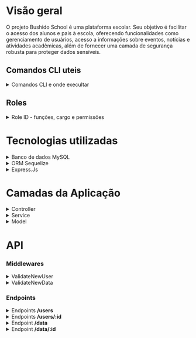 # Visão geral
O projeto Bushido School é uma plataforma escolar. Seu objetivo é facilitar o acesso dos alunos e pais à escola, oferecendo funcionalidades como gerenciamento de usuários, acesso a informações sobre eventos, notícias e atividades acadêmicas, além de fornecer uma camada de segurança robusta para proteger dados sensíveis.

## Comandos CLI uteis
<details> 
 <Summary> Comandos CLI e onde execultar</summary>

##### Na pasta backend.
- `npm run start`: Inicia o server com nodemon.

- `npm run db:start`: Cria um banco de dados com o sequelize e o popula com os dados iniciais.

- `npm run db:reset`: Deve ser usada na pasta backend. Reseta o banco de dados.

##### Na rais do projeto>

- `npm run start:dev`: Inicia o docker-compose (atualmente so está o banco MySQL no compose).
- `npm run stop:dev`: Para o docker-compose.
- `npm run start:all`: Roda todos os comandos anteriores com exceção do `npm run stop:dev` e `npm run db:reset`.
</details>

 ## Roles

 <details> 
 <Summary>Role ID - funções, cargo e permissões</summary>

  - <b>Admin - administração:</b>.
  - <b>Manager - gerente (direção, secretária e afins):</b> role_id = 2.
  - <b>Teacher - professor:</b>.
  - <b>Staff - funcionários (que não faz parte da administração ou direção):</b>.
  - <b>Student - estudantes e seus responsáveis:</b> role_id = 5.
  - <b>Default - padrão (visitantes e pessoas cujas roles anteriores não se aplica):</b>.

### Nivéis de permissão

#### Admin
As roles `Admin`tem permissão total no  sistema. Pode ver, criar, modificar e deletar qualquer evento, noticias, programações do calendário, postagens, usuário e dados de usuaŕios e afins. Ele consegue ter acesso a quase todas as informações no banco de dados, salvo aquelas que não é exposta via API. Dados sensiveis e confidénciais de funcionários, alunos e professores cadastrado, ficam totalmente acessivél para as roles `Admin`.

#### Manager
As roles `Mnager` tem poder semi-total no sestima. Elas podem ver, criar, editar e deletar dados, incluindos os dados pessoais, porém ficam limitados a dados de pessoas cadastradas com role `Student`. Dados pessoais de funcionários, qualquer que seja a role, ficam indisponivél para as roles `Manager`. É permitido o acesso somente leitura, de alguns dados de outras roles, e são elas: CNH, endereço, contato, contato de emergencia, matricula, numéro do contrato, plano de saúde, ramal e cartão SUS.

#### Teacher
As roles `Teacher`tem permissões apenas para acessar dados referentes a desempenho dos alunos. Eles podem ver, criar, modificar e deletar dados dos tipos notas nas matérias, faltas, trabalhos feitos e por fazer, atividades diversas (avaliativas ou não). Além disso, esses acessos só é permitido para as matérias e turma na qual ele/ela leciona. Um professor/a não tem permissão para ver ou interagir com dados de outras matérias ou turma.

#### Staff
As roles `Staff` só permissão para fazer gerenciamento de conteúdo do site: criar, ver, modificar e deletar postagens, noticias, eventos e programações.

#### Students
As roles `Students`só tem acesso somente leitura dos seus dados, pessaois, matrécula e desempenho escolar. Além de acesso a area onde é possivél enviar e recebe documentos escolar e renovar ou cancelar matrículas (tanto para evntos: viagens, acampamentos, etc, quanto escolar).

#### Default
As roles `Default` são as roles padrão para visitantes ou usuários cujas as roles anteriores não se aplica. Elas só tem permissão somente leitura das publicações do site e acesso a área de matréculas.
</details>

# Tecnologias utilizadas


<details>
<summary> Banco de dados MySQL</summary>

## Banco de dados - MySQL
O banco de dados do projeto conta com um sistema ORM para uma consulta segura e prática dos dados nele armazenados. Além disso, dados sensíveis como informações pessoais e senhas são criptografados por meio da ferramenta de hashing prática e eficiente, bcrypt.

Outro fator que contribui significativamente para a segurança do projeto é a adoção do modelo MSC (Model, Service, Controller) e uma registro detalhado dos login de usuários.

Caso aja algum tipo de ataque como o de XSS, será possivel localizar de onde veio, pois apenas usuários devidamente autenticados pode ter acesso aos endpoints das API's.
</details>

<details>
<summary>ORM Sequelize</summary>

## ORM Sequelize
O Sequelize é uma biblioteca Node.js amplamente adotada para mapeamento objeto-relacional (ORM - Object-Relational Mapping). Essa ferramenta simplifica a interação entre uma aplicação Node.js e um banco de dados relacional, tornando a manipulação de dados mais intuitiva e eficiente.

Com o Sequelize, é possível definir modelos de dados usando JavaScript, o que corresponde diretamente às tabelas no banco de dados. Isso facilita a implementação das operações CRUD (Create, Read, Update, Delete), pois se baseia em conceitos familiares ao desenvolvedor.

Além disso, o Sequelize oferece suporte a uma variedade de bancos de dados, incluindo MySQL, PostgreSQL, SQLite e MSSQL. Essa flexibilidade permite escolher a tecnologia mais adequada às necessidades do projeto.

Além disso, o Sequelize é complementado pelo Sequelize CLI, uma ferramenta de linha de comando que facilita ainda mais o desenvolvimento e a manutenção de bancos de dados relacionais.

O Sequelize CLI oferece uma variedade de comandos que agilizam tarefas comuns, como a geração automática de modelos, migrações e seeders. Com alguns comandos, é possivel inicializar um projeto Sequelize, criar e gerenciar modelos de dados, realizar migrações de esquema e preencher o banco de dados com dados de teste.

Outra vantagem do Sequelize é sua ampla aceitação na comunidade Node.js e uma documentação abrangente e ativa, garantindo um suporte confiável e uma curva de aprendizado suave para os desenvolvedores.
</details>

<details>
<summary>Express.Js</summary>

## Express
O Express.js é um framework web minimalista para Node.js que simplifica o desenvolvimento de aplicativos web e APIs.
O Express segue o paradigma "faça o mínimo, mas faça bem feito", o que o torna fácil de aprender e usar para desenvolvedores de todos os níveis de experiência.

O Express permite que escolhamos e implementemos apenas os recursos necessários para os aplicativos, sem impor estruturas rígidas ou convenções.

O Express possui um vasto ecossistema de middleware, que são funções intermediárias que podem ser adicionadas ao pipeline de requisição para realizar diversas tarefas, como tratamento de erros, autenticação e autorização, entre outras.

### Middlewares json() e cors()
O middleware `express.json()` é utilizado para fazer o parsing do corpo das requisições HTTP que possuem o formato JSON, ou seja, ele extrai os dados enviados pelo cliente no corpo da requisição e os disponibiliza no objeto req.body para fácil manipulação pelo código do servidor.

O middleware `express(cors())` é utilizado para habilitar o CORS (Cross-Origin Resource Sharing) em um aplicativo Express. Isso permite que o servidor responda a solicitações de recursos vindas de diferentes origens do que o próprio servidor, o que é útil em cenários de APIs que precisam ser acessadas por clientes hospedados em domínios diferentes.

Esses dois middlewares são comumente utilizados em aplicações Express para lidar com requisitos comuns, como o envio de dados JSON e a habilitação do CORS, garantindo assim uma maior eficiência e segurança no desenvolvimento de aplicativos web.
</details>




# Camadas da Aplicação
<details>
<summary>Controller</summary>

A camada de controle (Controller) é responsável por verificar o tipo de solicitação que está sendo feita. Em quase todas as requisições, é necessário estar devidamente autenticado, com um token válido e uma 'role' associada, exceto nas seguintes rotas:

- `app.get('/', GetAllPosts)`
- `app.get('/news', GetAllNews)`
- `app.get('/events', GetAllEvents)`
- `app.get('/slides', GetSlideImg)`
- `app.post('/users', CreateNewStudent)`
- `app.post('/matric', RequestNewMatric)`

Se não houver um token válido ou uma role associada na requisição, é enviado um erro com o status HTTP 400 (Bad Request), indicando que os dados não são válidos. Em casos de múltiplas tentativas inválidas de acesso (5 vezes), a conexão é bloqueada por 5 minutos como medida de segurança. Além disso, um e-mail é enviado para o usuário registrado naquele login, alertando sobre as tentativas de acesso inválidas.
</details>

<details>
<summary>Service</summary>

A camada de serviços (Service) é responsável por lidar com as regras de negócios. Ela verifica se todos os dados são válidos e então os encaminha para a camada Model. Se houver algum dado que não esteja de acordo com os padrões estipulados, um erro é retornado.

  - Exemplo, ao tentar acessar uma rota sem a devida credêncial: 

   - Um aluno, devidamente logado, com seu token e role ativos, tenta acessar um painel que apenas um professor ou alguem com uma role superior ao de `student` pode acessar. Nesse exemplo, ele passará pela rota controller, já que existe um token ativo e uma role válida no corpo da requisição. No entanto, essa rota é destinada a professores ou a uma role superior à de student, como staff, manager ou admin. Quando a requisição chega na camada de serviços (Service) e a verificação da role não atende às regras de serviços, `é necessário ter uma role válida;`  a requisição é recusada e é retornado um erro com status 401 unauthorized e uma mensagem, `Acesso Negado! Você não possui as permissões necessárias para acessar esta funcionalidade.` .

   </details>

<details>
<summary>Model</summary>

A camada Model é responsável pela interação com o banco de dados e pela manipulação dos dados da aplicação. Ela representa as entidades do sistema e define suas estruturas, relações e comportamentos.

Cada modelo possui responsabilidades únicas, consultando sua respectiva entidade (tabela do banco de dados). Cada consulta é feita utilizando o ORM do Sequelize, o que facilita muito a implementação do CRUD.

<details>
<summary>Users</summary>

O model `Users` é o responsável por interagir a tabela `Users` no banco de dados. Com ela é possivel fazer o CRUD de cada usuários registrado.

Para poder registrar um novo usuário no banco de dados, é necessário os seguintes dados.

  - username: O nome de usuário será utilizado para fazer login no sistema.

  - email: Seŕa utilizando tanto para efetuar login como também para possiveis envio de emails e recuperação de senha. 

  - password: A senha deve ser composta por: letra maiuscula, minuscula, números e caractere especial e possuir no minimo 6 digitos.

  - role_id: Esse é um dos identificadores de segurança e função no sistema. Sem uma role_id, o usuário não pode fazer nada além de ver o conteúdo do site. É listado todas as roles possiveis no inicio desse documento.
</details>

<details>
<summary>User_Data</summary>

 Essa Model é a responsável por interagir com a tabela `User_data` no banco de dados. Nessa tabela, fica registrado todos os dados pessoais dos usuários.

 Para poder registrar um novo usuário no banco de dados, é necessário os seguintes dados.
 
 - user_id: Sem ter um `user` devidamente regsitrado no sistema não é possivel ter dados pessoais de `user`.

 - name: É necessário passar o nome completo. Esse nome náo é o nome de usuário nem o nome que é exposto no perfil de usuário e não é possivel alterar sem uma consulta direta no banco de dados com uma role de `admin`.

 - email: Deve ser o mesmo email utilizado no momento de criar o `username`. Não é possivel registrar um email inválido: sem o `@` e o `.com` e com espaço vazio entre eles.

 - birthday: No formato `YYYY-MM-DD`. Não permitido data inválido: uma data no futuro ou com mais de 100 anos.

 - address: Endereço completo: rua, bairro, cidade, estado e CEP.

 - phone: Telefone deve ser `string` e no formato: `XX X XXXX-XXXX`.

  > Apartir desse ponto, serão envio de documentação e que só é adicionado após a confirmação da matrícula. No caso de registro de funcionários, todos esses dados, com exeção de `username`, será preenchida por alguem da direção ou alguem com permissão necessária.

- matriculation: O número da matrícula pode ser visto no perfil de usuário.

- RG: O RG deve ser preenchido no formato de `string` com essa estrutura `xx.xxx.xxx-x`.
- CPF: O CPF deve ser preenchido no formato de `string` com essa estrutura `xxx.xxx.xxx-xx`.
</details>
</details>

# API

### Middlewares

<details>
<summary>ValidateNewUser</summary>

Essa Middleware é a responsável por tratar os dados de entrada no cadastro de novos usuários. Caso algum dado esteja inválido ou ausente, a conexão é imterrompida e um erro é lançado.

- <b>username:</b> 
Se não tiver um username lança um erro com status `400 Bad Request`, e uma mensagem avisando que esse campo é obrigatório e mostrando um exemplo de formato válido.

> {<br> <span style="margin-left: 30px">message: "O campo 'username' é obrigatório e deve ter no minimo 3 caracteres"</span><br>}

- <b>email:</b> 
Se o email estiver ausente ou no formato errado lança um erro com status `400 Bad Request`, e uma mensagem avisando que esse campo é obrigatório e mostrando um exemplo de formato válido. 

> {<br> <span style="margin-left: 30px">message: "O campo 'email' é obrigatório e deve ser no formato: 'test@test.com'"</span><br>}

Caso o email já exista no banco de dados, lança um erro com status `409 Conflict`, com a mensagem que o email informado já está cadastrado no sistema. 

> {<br> <span style="margin-left: 30px">message: "O email já está cadastrado!"</span><br>}

- <b>password:</b>
 Caso a senha esteja ausente ou formato e tamanho inválido, é lançado um erro com status `400 Bad Request` e uma mensagem avisando que esse campo é obrigatório e mostrando um exemplo de formato válido.

 > {<br> <span style="margin-left: 30px">message: "O campo 'password' é obrigatório e deve ter no minimo 6 caracteres!"</span><br>}

- <b>role_id:</b> 
Se não houver role_id ou for uma role_id inválida, retornar erro com status `400 Bad Request`, e uma mensagem avisando que esse campo é obrigatório.

> {<br> <span style="margin-left: 30px">message: "O campo "role_id" é obrigatório"</span><br>}

Se o cadastro for feito com sucesso, é retornado um objeto com a mensagem de sucesso e informando a role do usuário e o status http `201 created`.

> {<br> <span style="margin-left: 30px">message: "Usuário criado com sucesso! A sua role é: "role-exemplo", status: 201"</span><br>}
</details>


<details>
<summary>ValidateNewData</summary>

Essa Middleware é a responsável por tratar os dados de entrada no cadastro de dados pessoais do usuários. Caso algum dado esteja inválido ou ausente, a conexão é imterrompida e um erro é lançado.

- <b>name:</b> 
Se não tiver um name lança um erro com status `400 Bad Request`, e uma mensagem avisando que esse campo é obrigatório e mostrando um exemplo de formato válido.

> {<br> <span style="margin-left: 30px">message: "O campo 'name' é obrigatório e deve ter no minimo 6 caracteres"</span><br>}

- <b>email:</b> 
Se o email estiver ausente ou no formato errado lança um erro com status `400 Bad Request`, e uma mensagem avisando que esse campo é obrigatório e mostrando um exemplo de formato válido. 

> {<br> <span style="margin-left: 30px">message: "O campo 'email' é obrigatório e deve ser no formato: 'test@test.com'"</span><br>}

Caso o email já exista no banco de dados, lança um erro com status `409 Conflict`, com a mensagem que o email informado já está cadastrado no sistema. 

> {<br> <span style="margin-left: 30px">message: "O email já está cadastrado!"</span><br>}

- <b>user_id:</b>
 Caso o userìd informado não constar no banco de dados ou ter um formato inválido, é lançado um erro com status `400 Bad Request` e uma mensagem avisando que esse campo é obrigatório e mostrando um exemplo de formato válido.

 > {<br> <span style="margin-left: 30px">message: "O campo 'user_id' é obrigatório e deve ser um número !"</span><br>}

- <b>matriculation:</b> 
Se não houver matriculation ou ter um formato inválida, retornar erro com status `400 Bad Request`, e uma mensagem avisando que esse campo é obrigatório.

> {<br> <span style="margin-left: 30px">message: "O campo "matriculation" é obrigatório"</span><br>}

- <b>birthday:</b> 
Se não houver birthday ou ter um formato inválida, retornar erro com status `400 Bad Request`, e uma mensagem avisando que esse campo é obrigatório.

> {<br> <span style="margin-left: 30px">message: "O campo "birthday" é obrigatório" e deve ter o formato `YYYY-MM-DD`!</span><br>}

- <b>address:</b> 
Se não houver address ou ter um formato inválida, retornar erro com status `400 Bad Request`, e uma mensagem avisando que esse campo é obrigatório.
> {<br> <span style="margin-left: 30px">message: "O campo "address" é obrigatório"</span><br>}

- <b>phone:</b> 
Se não houver phone ou ter um formato inválida, retornar erro com status `400 Bad Request`, e uma mensagem avisando que esse campo é obrigatório.
> {<br> <span style="margin-left: 30px">message: "O campo "phone" é obrigatório e deve ter o formato `xx x xxxx-xxxx`"</span><br>}

- <b>phone:</b> 
Se não houver phone ou ter um formato inválida, retornar erro com status `400 Bad Request`, e uma mensagem avisando que esse campo é obrigatório.
> {<br> <span style="margin-left: 30px">message: "O campo "phone" é obrigatório e deve ter o formato `xx x xxxx-xxxx`"</span><br>}

- <b>CPF:</b> 
Se não houver CPF ou ter um formato inválida, retornar erro com status `400 Bad Request`, e uma mensagem avisando que esse campo é obrigatório.
> {<br> <span style="margin-left: 30px">message: "O campo "CPF" é obrigatório e deve ter o formato `xxx.xxx.xxx-xx`"</span><br>}

- <b>RG:</b> 
Se não houver RG ou ter um formato inválida, retornar erro com status `400 Bad Request`, e uma mensagem avisando que esse campo é obrigatório.
> {<br> <span style="margin-left: 30px">message: "O campo "RG" é obrigatório e deve ter o formato `xx.xxx.xxx-x`"</span><br>}
</details>

### Endpoints

<details>
<summary> Endpoints <b>/users</b></summary>

Este endpoit é a rota para ter acesso a todos os usuários registrado no banco de dados. 

Ao utilizar o metodo HTTP POST, você cosegue criar um novo usuário na tabela `Users` no banco de dado caso todos os dados passados estejam corretos.

Ao acessar essa rota utlizando o metodo GET, estando devidamente logado, com um token e uma `role_id` válida, que neste caso é a role de `manager` ou de `admin`, você terá como retorno, um array de objetos com todos os usuários cadastrado na tabela `Users` no banco de dados

Ao utilizar o metodo HTTP PUT nessa rota e você estiver devidamente logado, com um token e uma `role_id` válida, você consegue fazer a atualização de seus dados de usuários

Ao utilizar o metodo HTTP DELETE, estando devidamente logado, com token e `role_id` válida, você consegue encerrar o seu cadastro no sistema deletando permanentemente o seu username.

Neste endpoint também é possível passar uma `query data=true` ficando assim, `/users?data=true`.

Ao adicionar no endpoint a query `data=true` numa requesição GET, você terá no retorno, um array com todos `users` juntamente com seus dados pessoais. Sem a query você recebe somente um array contendo os dados de usuários de todos os usuários cadastrado.
</details>

<details>
<summary>Endpoints <b>/users/:id</b></summary>

Este endpoit é a rota para ter acesso aos dados de usuário de um determinado usuário registrado no banco de dados. 

Não é possível utilizar o metodo HTTP POST nesta rota.

Ao acessar essa rota utlizando o metodo GET passando como paramentro um ID de usuário valido e estando devidamente logado, com um token e uma `role_id` válida, que neste caso é a role de `manager` ou de `admin`, você terá como retorno, um objeto com todos os dados de usuário pertencentes à aquele ID.

Ao utilizar o metodo HTTP PUT nessa rota e você estiver devidamente logado, com um token e uma `role_id` válida, você consegue fazer a atualização de seus dados de usuários mas não é possível alterar dados de outros usuários. Ao menos que tenha uma role `admin`.

Ao utilizar o metodo HTTP DELETE, estando devidamente logado, com token e `role_id` válida, você consegue encerrar o seu cadastro no sistema deletando permanentemente o seu usuário ou de outro usuário. 

Neste endpoint também é possível passar uma `query data=true` ficando assim, `/users/:id?data=true`.

Ao adicionar no endpoint a query `data=true` numa requesição GET, você terá no retorno, além dos dados de usuário como tambem todos os seus dados pessoais. Sem a query você recebe somente um objeto contendo os dados de usuários.
</details>

<details>
<summary>Endpoint <b>/data</b></summary>

Este endpoit é a rota para ter acesso aos dados pessoais de todos os usuários registrados no banco de dados. 

Ao utilizar o metodo HTTP POST passando um `user_id` válido, você cosegue inserir dados pessoais do usuário dono do ID, na tabela `User_Data` no banco de dado, caso todos os dados passados estejam de acordo com as regras de serviços.

Ao acessar essa rota utlizando o metodo GET, estando devidamente logado, com um token e uma `role_id` válida, que neste caso é a role de `manager` ou de `admin`, você terá como retorno, um array de objetos com todos os dados pessoas cadastrado na tabela `User_Data` no banco de dados

Ao utilizar o metodo HTTP PUT nessa rota e você estiver devidamente logado e passar um ID válido (ID dos dados pessoais na tabela `User_Data`), e estiver com um token e uma `role_id` válida, você consegue fazer a atualização de seus dados pessoais

Não é possível usar o metodo HTTP DELETE nessa rota. Caso o usuário deseja deletar o seu cadastro, os seus dados pessoais serão deletados automaticamente. Metodo CASCADE.
</details>

<details>
<summary>Endpoint <b>/data/:id</b></summary>

Este endpoit é a rota para ter acesso a dados pessoais específicos. 

Não é possível utilizar o metodo HTTP POST nesta rota.

Ao acessar essa rota utlizando o metodo GET passando como paramentro um ID válido e estando devidamente logado, com um token e uma `role_id` válida, que neste caso é a role de `manager` ou de `admin`, você terá como retorno, um objeto com os dados pessoais pertencentes à aquele ID.

Ao utilizar o metodo HTTP PUT nessa rota e você estiver devidamente logado, com um token e uma `role_id` válida, você consegue fazer a atualização desses dados. Desde que tenha uma role `admin` ou esses dados pertencer ao usuário que está logado.

Não é possivel utilizar o metodo HTTP DELETE nesta rota, os dados pessoais são deletada juntamente com os dados de usuários. Metodo CASCADE
</details>